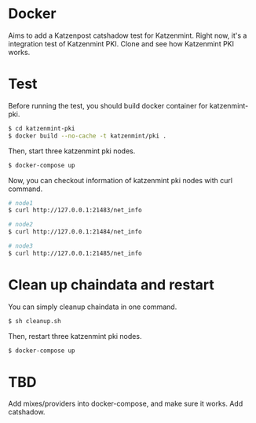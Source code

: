 # Docker
Aims to add a Katzenpost catshadow test for Katzenmint. Right now, it's a integration test of Katzenmint PKI. Clone
 and see how Katzenmint PKI works.

# Test
Before running the test, you should build docker container for katzenmint-pki.

```BASH
$ cd katzenmint-pki
$ docker build --no-cache -t katzenmint/pki .
```

Then, start three katzenmint pki nodes.
```BASH
$ docker-compose up
```

Now, you can checkout information of katzenmint pki nodes with curl command.
```BASH
# node1
$ curl http://127.0.0.1:21483/net_info

# node2
$ curl http://127.0.0.1:21484/net_info

# node3
$ curl http://127.0.0.1:21485/net_info
```

# Clean up chaindata and restart

You can simply cleanup chaindata in one command.
```BASH
$ sh cleanup.sh
```

Then, restart three katzenmint pki nodes.
```BASH
$ docker-compose up
```

# TBD
Add mixes/providers into docker-compose, and make sure it works.
Add catshadow.